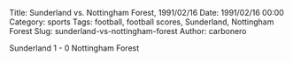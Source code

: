Title: Sunderland vs. Nottingham Forest, 1991/02/16
Date: 1991/02/16 00:00
Category: sports
Tags: football, football scores, Sunderland, Nottingham Forest
Slug: sunderland-vs-nottingham-forest
Author: carbonero


Sunderland 1 - 0 Nottingham Forest
